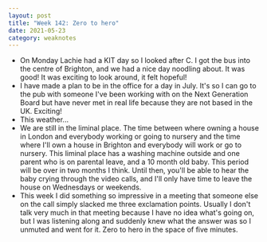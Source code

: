 ```yaml
---
layout: post
title: "Week 142: Zero to hero"
date: 2021-05-23
category: weaknotes
---
```

* On Monday Lachie had a KIT day so I looked after C. I got the bus into the centre of Brighton, and we had a nice day noodling about. It was good! It was exciting to look around, it felt hopeful!
* I have made a plan to be in the office for a day in July. It's so I can go to the pub with someone I've been working with on the Next Generation Board but have never met in real life because they are not based in the UK. Exciting!
* This weather...
* We are still in the liminal place. The time between where owning a house in London and everybody working or going to nursery and the time where I'll own a house in Brighton and everybody will work or go to nursery. This liminal place has a washing machine outside and one parent who is on parental leave, and a 10 month old baby. This period will be over in two months I think. Until then, you'll be able to hear the baby crying through the video calls, and I'll only have time to leave the house on Wednesdays or weekends.
* This week I did something so impressive in a meeting that someone else on the call simply slacked me three exclamation points. Usually I don't talk very much in that meeting because I have no idea what's going on, but I was listening along and suddenly knew what the answer was so I unmuted and went for it. Zero to hero in the space of five minutes.
